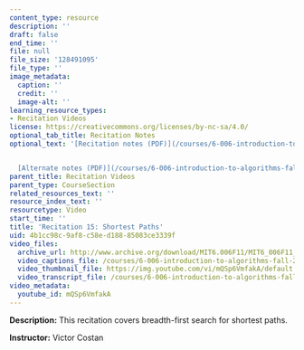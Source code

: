 ```yaml
---
content_type: resource
description: ''
draft: false
end_time: ''
file: null
file_size: '128491095'
file_type: ''
image_metadata:
  caption: ''
  credit: ''
  image-alt: ''
learning_resource_types:
- Recitation Videos
license: https://creativecommons.org/licenses/by-nc-sa/4.0/
optional_tab_title: Recitation Notes
optional_text: '[Recitation notes (PDF)](/courses/6-006-introduction-to-algorithms-fall-2011/resources/mit6_006f11_rec15)


  [Alternate notes (PDF)](/courses/6-006-introduction-to-algorithms-fall-2011/resources/mit6_006f11_rec15_alt)'
parent_title: Recitation Videos
parent_type: CourseSection
related_resources_text: ''
resource_index_text: ''
resourcetype: Video
start_time: ''
title: 'Recitation 15: Shortest Paths'
uid: 4b1cc98c-9af8-c58e-d188-85083ce3339f
video_files:
  archive_url: http://www.archive.org/download/MIT6.006F11/MIT6_006F11_rec15_300k.mp4
  video_captions_file: /courses/6-006-introduction-to-algorithms-fall-2011/b493fe0338ef5f0c822f99697d2caf84_mQSp6VmfakA.vtt
  video_thumbnail_file: https://img.youtube.com/vi/mQSp6VmfakA/default.jpg
  video_transcript_file: /courses/6-006-introduction-to-algorithms-fall-2011/65ab2fdceb76d6dd1fa1a0f205f2d926_mQSp6VmfakA.pdf
video_metadata:
  youtube_id: mQSp6VmfakA
---
```

**Description:** This recitation covers breadth-first search for shortest paths.

**Instructor:** Victor Costan